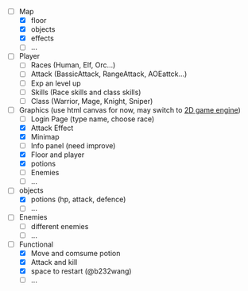 - [ ] Map
   - [x] floor
   - [x] objects
   - [x] effects
   - [ ] ...
- [ ] Player
   - [ ] Races (Human, Elf, Orc...)
   - [ ] Attack (BassicAttack, RangeAttack, AOEattck...)
   - [ ] Exp an level up
   - [ ] Skills (Race skills and class skills)
   - [ ] Class (Warrior, Mage, Knight, Sniper)
- [ ] Graphics (use html canvas for now, may switch to [ 2D game engine](https://html5gameengine.com/tag/2d))
   - [ ] Login Page (type name, choose race)
   - [x] Attack Effect
   - [x] Minimap
   - [ ] Info panel (need improve)
   - [x] Floor and player
   - [x] potions
   - [ ] Enemies
   - [ ] ...
- [ ] objects
   - [x] potions (hp, attack, defence)
   - [ ] ...
- [ ] Enemies
   - [ ] different enemies
   - [ ] ...
- [ ] Functional
   - [x] Move and comsume potion
   - [x] Attack and kill
   - [x] space to restart (@b232wang)
   - [ ] ...